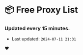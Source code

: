 # :package: Free Proxy List
### Updated every 15 minutes.

- Last updated: `2024-07-11 21:31`

:heart:
